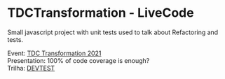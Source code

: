 # TDCTransformation - LiveCode
Small javascript project with unit tests used to talk about Refactoring and tests.


Event: [TDC Transformation 2021](https://thedevconf.com/tdc/2021/transformation/)<br>
Presentation: 100% of code coverage is enough? <br>
Trilha: [DEVTEST](https://thedevconf.com/tdc/2021/transformation/trilha-devtest)


